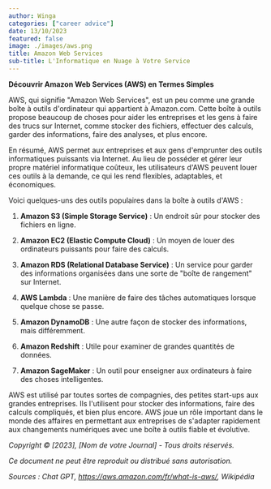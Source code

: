 ```yaml
---
author: Winga
categories: ["career advice"]
date: 13/10/2023
featured: false
image: ./images/aws.png
title: Amazon Web Services
sub-title: L'Informatique en Nuage à Votre Service
---
```


**Découvrir Amazon Web Services (AWS) en Termes Simples**

AWS, qui signifie "Amazon Web Services", est un peu comme une grande boîte à outils d'ordinateur qui appartient à Amazon.com. Cette boîte à outils propose beaucoup de choses pour aider les entreprises et les gens à faire des trucs sur Internet, comme stocker des fichiers, effectuer des calculs, garder des informations, faire des analyses, et plus encore.

En résumé, AWS permet aux entreprises et aux gens d'emprunter des outils informatiques puissants via Internet. Au lieu de posséder et gérer leur propre matériel informatique coûteux, les utilisateurs d'AWS peuvent louer ces outils à la demande, ce qui les rend flexibles, adaptables, et économiques.

Voici quelques-uns des outils populaires dans la boîte à outils d'AWS :

1. **Amazon S3 (Simple Storage Service)** : Un endroit sûr pour stocker des fichiers en ligne.

2. **Amazon EC2 (Elastic Compute Cloud)** : Un moyen de louer des ordinateurs puissants pour faire des calculs.

3. **Amazon RDS (Relational Database Service)** : Un service pour garder des informations organisées dans une sorte de "boîte de rangement" sur Internet.

4. **AWS Lambda** : Une manière de faire des tâches automatiques lorsque quelque chose se passe.

5. **Amazon DynamoDB** : Une autre façon de stocker des informations, mais différemment.

6. **Amazon Redshift** : Utile pour examiner de grandes quantités de données.

7. **Amazon SageMaker** : Un outil pour enseigner aux ordinateurs à faire des choses intelligentes.

AWS est utilisé par toutes sortes de compagnies, des petites start-ups aux grandes entreprises. Ils l'utilisent pour stocker des informations, faire des calculs compliqués, et bien plus encore. AWS joue un rôle important dans le monde des affaires en permettant aux entreprises de s'adapter rapidement aux changements numériques avec une boîte à outils fiable et évolutive.


*Copyright © [2023], [Nom de votre Journal] - Tous droits réservés.*

*Ce document ne peut être reproduit ou distribué sans autorisation.*

*Sources : Chat GPT, https://aws.amazon.com/fr/what-is-aws/, Wikipédia*